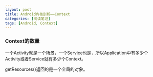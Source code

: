 ```yaml
---
layout: post
title: Android内核剖析——Context
categories: [阅读笔记]
tags: [Android, Context]
---
```


### Context的数量

一个Activity就是一个场景，一个Service也是，所以Application中有多少个Activity或者Service就有多少个Context。

getResources()返回的是一个全局的对象。